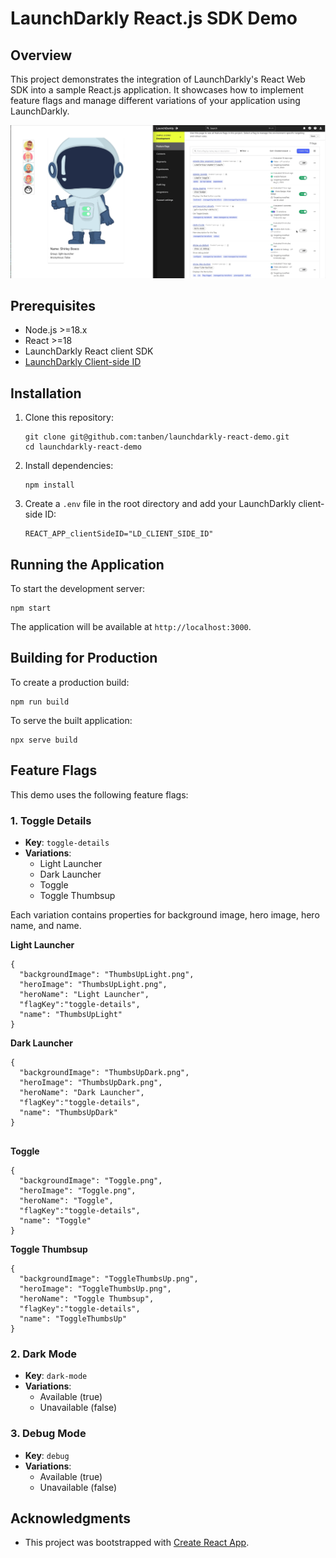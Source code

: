 # LaunchDarkly React.js SDK Demo

## Overview

This project demonstrates the integration of LaunchDarkly's React Web SDK into a sample React.js application. It showcases how to implement feature flags and manage different variations of your application using LaunchDarkly.

![Demo GIF](./src/img/reactjsdemo.gif)

## Prerequisites

- Node.js >=18.x
- React >=18
- LaunchDarkly React client SDK
- [LaunchDarkly Client-side ID](https://docs.launchdarkly.com/sdk/concepts/client-side-server-side?site=federal#understanding-the-different-types-of-sdks)

## Installation

1. Clone this repository:
   ```
   git clone git@github.com:tanben/launchdarkly-react-demo.git
   cd launchdarkly-react-demo
   ```

2. Install dependencies:
   ```
   npm install
   ```

3. Create a `.env` file in the root directory and add your LaunchDarkly client-side ID:
   ```
   REACT_APP_clientSideID="LD_CLIENT_SIDE_ID"
   ```

## Running the Application

To start the development server:

```
npm start
```

The application will be available at `http://localhost:3000`.

## Building for Production

To create a production build:

```
npm run build
```

To serve the built application:

```
npx serve build
```

## Feature Flags

This demo uses the following feature flags:

### 1. Toggle Details

- **Key**: `toggle-details`
- **Variations**:
  - Light Launcher
  - Dark Launcher
  - Toggle
  - Toggle Thumbsup

Each variation contains properties for background image, hero image, hero name, and name.

**Light Launcher**
```
{
  "backgroundImage": "ThumbsUpLight.png",
  "heroImage": "ThumbsUpLight.png",
  "heroName": "Light Launcher",
  "flagKey":"toggle-details",
  "name": "ThumbsUpLight"
}

```

**Dark Launcher**
```
{
  "backgroundImage": "ThumbsUpDark.png",
  "heroImage": "ThumbsUpDark.png",
  "heroName": "Dark Launcher",
  "flagKey":"toggle-details",
  "name": "ThumbsUpDark"
}


```

**Toggle**
```
{
  "backgroundImage": "Toggle.png",
  "heroImage": "Toggle.png",
  "heroName": "Toggle",
  "flagKey":"toggle-details",
  "name": "Toggle"
}
```

**Toggle Thumbsup**
```
{
  "backgroundImage": "ToggleThumbsUp.png",
  "heroImage": "ToggleThumbsUp.png",
  "heroName": "Toggle Thumbsup",
  "flagKey":"toggle-details",
  "name": "ToggleThumbsUp"
}
```

### 2. Dark Mode

- **Key**: `dark-mode`
- **Variations**:
  - Available (true)
  - Unavailable (false)

### 3. Debug Mode

- **Key**: `debug`
- **Variations**:
  - Available (true)
  - Unavailable (false)

## Acknowledgments

- This project was bootstrapped with [Create React App](https://github.com/facebook/create-react-app).
